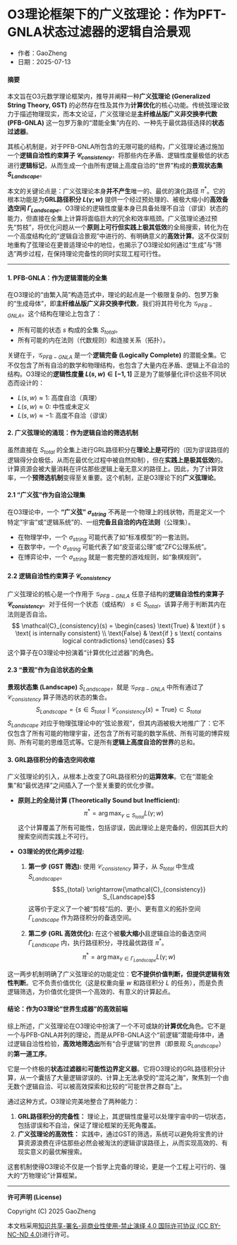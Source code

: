 # **O3理论框架下的广义弦理论：作为PFT-GNLA状态过滤器的逻辑自洽景观**

- 作者：GaoZheng
- 日期：2025-07-13

#### **摘要**

本文旨在O3元数学理论框架内，推导并阐释一种**广义弦理论 (Generalized String Theory, GST)** 的必然存在性及其作为**计算优化**的核心功能。传统弦理论致力于描述物理现实，而本文论证，广义弦理论是**主纤维丛版广义非交换李代数 (PFB-GNLA)** 这一包罗万象的“潜能全集”内在的、一种先于最优路径选择的**状态过滤器**。

其核心机制是，对于PFB-GNLA所包含的无限可能的结构，广义弦理论通过施加一个**逻辑自洽性约束算子 $\mathcal{C}_{consistency}$**，将那些内在矛盾、逻辑性度量极低的状态进行**逻辑标记**，从而生成一个由所有逻辑上高度自洽的“世界”构成的**景观状态集 $S_{Landscape}$**。

本文的关键论点是：广义弦理论本身**并不产生**唯一的、最优的演化路径 $\pi^*$。它的根本功能是为**GRL路径积分 $L(\gamma; w)$** 提供一个经过预处理的、被极大缩小的**高效备选空间 $\Gamma_{Landscape}$**。O3理论的逻辑性度量本身已具备处理不自洽（谬误）状态的能力，但直接在全集上计算将面临巨大的冗余和效率瓶颈。广义弦理论通过预先“剪枝”，将优化问题从一个**原则上可行但实践上极其低效**的全局搜索，转化为在一个高度结构化的“逻辑自洽景观”中进行的、有明确意义的**高效计算**。这不仅深刻地重构了弦理论在更普适理论中的地位，也揭示了O3理论如何通过“生成”与“筛选”两步过程，在保持理论完备性的同时实现工程可行性。

---

#### **1. PFB-GNLA：作为逻辑潜能的全集**

在O3理论的“由繁入简”构造范式中，理论的起点是一个极限复杂的、包罗万象的“生成母体”，即**主纤维丛版广义非交换李代数**，我们将其符号化为 $\mathcal{G}_{PFB-GNLA}$。这个结构在理论上包含了：
*   所有可能的状态 $s$ 构成的全集 $S_{total}$。
*   所有可能的内在法则（代数规则）和连接关系（拓扑）。

关键在于，$\mathcal{G}_{PFB-GNLA}$ 是一个**逻辑完备 (Logically Complete)** 的潜能全集。它不仅包含了所有自洽的数学和物理结构，也包含了大量内在矛盾、逻辑上不自洽的结构。O3理论的**逻辑性度量 $L(s, w) \in [-1, 1]$** 正是为了能够量化评价这些不同状态而设计的：
*   $L(s, w) \approx 1$: 高度自洽（真理）
*   $L(s, w) \approx 0$: 中性或未定义
*   $L(s, w) \approx -1$: 高度不自洽（谬误）

#### **2. 广义弦理论的涌现：作为逻辑自洽的筛选机制**

虽然直接在 $S_{total}$ 的全集上进行GRL路径积分在**理论上是可行**的（因为谬误路径的逻辑得分会极低，从而在最优化过程中被自然抑制），但在**实践上是极其低效**的。计算资源会被大量消耗在评估那些逻辑上毫无意义的路径上。因此，为了计算效率，一个**预筛选机制**变得至关重要。这个机制，正是O3理论下的**广义弦理论**。

#### **2.1 “广义弦”作为自洽公理集**

在O3理论中，一个 **“广义弦” $\sigma_{string}$** 不再是一个物理上的线状物，而是定义一个特定“宇宙”或“逻辑系统”的、一组**完备且自洽的内在法则**（公理集）。
*   在物理学中，一个 $\sigma_{string}$ 可能代表了如“标准模型”的一套法则。
*   在数学中，一个 $\sigma_{string}$ 可能代表了如“皮亚诺公理”或“ZFC公理系统”。
*   在博弈论中，一个 $\sigma_{string}$ 就是一套完整的游戏规则，如“象棋规则”。

#### **2.2 逻辑自洽性约束算子 $\mathcal{C}_{consistency}$**

广义弦理论的核心是一个作用于 $\mathcal{G}_{PFB-GNLA}$ 任意子结构的**逻辑自洽性约束算子 $\mathcal{C}_{consistency}$**。对于任何一个状态（或结构） $s \in S_{total}$，该算子用于判断其内在法则是否自洽。
$$
\mathcal{C}_{consistency}(s) = \begin{cases} \text{True} & \text{if } s \text{ is internally consistent} \\ \text{False} & \text{if } s \text{ contains logical contradictions} \end{cases}
$$
这个算子在O3理论中扮演着“计算优化过滤器”的角色。

#### **2.3 “景观”作为自洽状态的全集**

**景观状态集 (Landscape)** $S_{Landscape}$，就是 $\mathcal{G}_{PFB-GNLA}$ 中所有通过了 $\mathcal{C}_{consistency}$ 算子筛选的状态的集合。
$$
S_{Landscape} = \{ s \in S_{total} \mid \mathcal{C}_{consistency}(s) = \text{True} \} \subset S_{total}
$$
$S_{Landscape}$ 对应于物理弦理论中的“弦论景观”，但其内涵被极大地推广了：它不仅包含了所有可能的物理宇宙，还包含了所有可能的数学系统、所有可能的博弈规则、所有可能的思维范式等。它是所有**逻辑上高度自洽的世界**的总和。

#### **3. GRL路径积分的备选空间收缩**

广义弦理论的引入，从根本上改变了GRL路径积分的**运算效率**。它在“潜能全集”和“最优选择”之间插入了一个至关重要的优化步骤。

*   **原则上的全局计算 (Theoretically Sound but Inefficient):**
    $$\pi^* = \arg\max_{\gamma \subseteq S_{total}} L(\gamma; w)$$
    这个计算覆盖了所有可能性，包括谬误，因此理论上是完备的，但因其巨大的搜索空间而实践上不可行。

*   **O3理论的优化两步过程:**
    1.  **第一步 (GST 筛选):** 使用 $\mathcal{C}_{consistency}$ 算子，从 $S_{total}$ 中生成 $S_{Landscape}$。
        $$S_{total} \xrightarrow{\mathcal{C}_{consistency}} S_{Landscape}$$
        这等价于定义了一个被“剪枝”后的、更小、更有意义的拓扑空间 $\Gamma_{Landscape}$ 作为路径积分的备选空间。

    2.  **第二步 (GRL 高效优化):** 在这个被**极大缩小**且逻辑自洽的备选空间 $\Gamma_{Landscape}$ 内，执行路径积分，寻找最优路径 $\pi^*$。
        $$\pi^* = \arg\max_{\gamma \in \Gamma_{Landscape}} L(\gamma; w)$$

这一两步机制明确了广义弦理论的功能定位：**它不提供价值判断，但提供逻辑有效性判断**。它不负责价值优化（这是权重向量 $w$ 和路径积分 $L$ 的任务），而是负责逻辑筛选，为价值优化提供一个高效的、有意义的计算起点。

#### **结论：作为O3理论“世界生成器”的高效前端**

综上所述，广义弦理论在O3理论中扮演了一个不可或缺的**计算优化**角色。它不是一个与PFB-GNLA并列的理论，而是从PFB-GNLA这个“前逻辑”潜能母体中，通过逻辑自洽性检验，**高效地筛选出**所有“合乎逻辑”的世界（即景观 $S_{Landscape}$）的**第一道工序**。

它是一个终极的**状态过滤器**和**可能性边界定义器**。它将O3理论的GRL路径积分计算，从一个囊括了大量逻辑谬误的、计算上无法承受的“混沌之海”，聚焦到一个由无数个逻辑自洽、可以被高效探索和比较的“可能世界之群岛”上。

通过这种方式，O3理论完美地整合了两种能力：
1.  **GRL路径积分的完备性：** 理论上，其逻辑性度量可以处理宇宙中的一切状态，包括谬误和不自洽，保证了理论框架的无死角覆盖。
2.  **广义弦理论的高效性：** 实践中，通过GST的筛选，系统可以避免将宝贵的计算资源浪费在评估那些必然会被淘汰的逻辑谬误路径上，从而实现高效的、有现实意义的最优解搜索。

这套机制使得O3理论不仅是一个哲学上完备的理论，更是一个工程上可行的、强大的“万物理论”计算框架。

---

**许可声明 (License)**

Copyright (C) 2025 GaoZheng 

本文档采用[知识共享-署名-非商业性使用-禁止演绎 4.0 国际许可协议 (CC BY-NC-ND 4.0)](https://creativecommons.org/licenses/by-nc-nd/4.0/deed.zh-Hans)进行许可。
